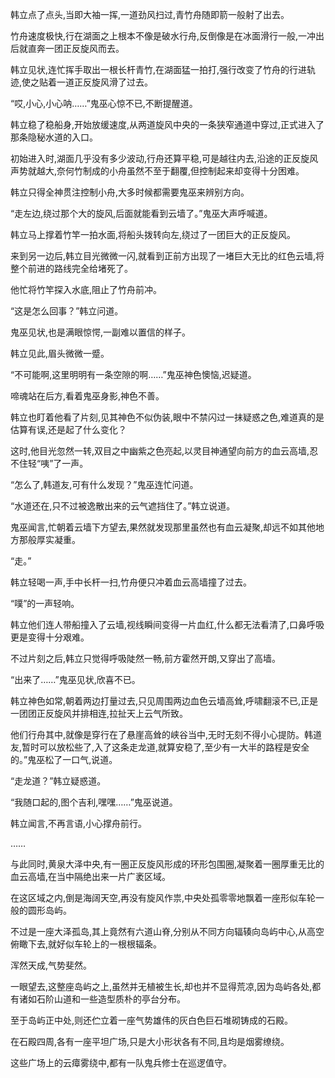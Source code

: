 
韩立点了点头,当即大袖一挥,一道劲风扫过,青竹舟随即箭一般射了出去。

竹舟速度极快,行在湖面之上根本不像是破水行舟,反倒像是在冰面滑行一般,一冲出后就直奔一团正反旋风而去。

韩立见状,连忙挥手取出一根长杆青竹,在湖面猛一拍打,强行改变了竹舟的行进轨迹,使之贴着一道正反旋风滑了过去。

“哎,小心,小心呐……”鬼巫心惊不已,不断提醒道。

韩立稳了稳船身,开始放缓速度,从两道旋风中央的一条狭窄通道中穿过,正式进入了那条隐秘水道的入口。

初始进入时,湖面几乎没有多少波动,行舟还算平稳,可是越往内去,沿途的正反旋风声势就越大,奈何竹制成的小舟虽然不至于翻覆,但控制起来却变得十分困难。

韩立只得全神贯注控制小舟,大多时候都需要鬼巫来辨别方向。

“走左边,绕过那个大的旋风,后面就能看到云墙了。”鬼巫大声呼喊道。

韩立马上撑着竹竿一拍水面,将船头拨转向左,绕过了一团巨大的正反旋风。

来到另一边后,韩立目光微微一闪,就看到正前方出现了一堵巨大无比的红色云墙,将整个前进的路线完全给堵死了。

他忙将竹竿探入水底,阻止了竹舟前冲。

“这是怎么回事？”韩立问道。

鬼巫见状,也是满眼惊愕,一副难以置信的样子。

韩立见此,眉头微微一蹙。

“不可能啊,这里明明有一条空隙的啊……”鬼巫神色懊恼,迟疑道。

啼魂站在后方,看着鬼巫身影,神色不善。

韩立也盯着他看了片刻,见其神色不似伪装,眼中不禁闪过一抹疑惑之色,难道真的是估算有误,还是起了什么变化？

这时,他目光忽然一转,双目之中幽紫之色亮起,以灵目神通望向前方的血云高墙,忍不住轻“咦”了一声。

“怎么了,韩道友,可有什么发现？”鬼巫连忙问道。

“水道还在,只不过被逸散出来的云气遮挡住了。”韩立说道。

鬼巫闻言,忙朝着云墙下方望去,果然就发现那里虽然也有血云凝聚,却远不如其他地方那般厚实凝重。

“走。”

韩立轻喝一声,手中长杆一扫,竹舟便只冲着血云高墙撞了过去。

“噗”的一声轻响。

韩立他们连人带船撞入了云墙,视线瞬间变得一片血红,什么都无法看清了,口鼻呼吸更是变得十分艰难。

不过片刻之后,韩立只觉得呼吸陡然一畅,前方霍然开朗,又穿出了高墙。

“出来了……”鬼巫见状,欣喜不已。

韩立神色如常,朝着两边打量过去,只见周围两边血色云墙高耸,呼啸翻滚不已,正是一团团正反旋风并排相连,拉扯天上云气所致。

他们行舟其中,就像是穿行在了悬崖高耸的峡谷当中,无时无刻不得小心提防。韩道友,暂时可以放松些了,入了这条走龙道,就算安稳了,至少有一大半的路程是安全的。”鬼巫松了一口气,说道。

“走龙道？”韩立疑惑道。

“我随口起的,图个吉利,嘿嘿……”鬼巫说道。

韩立闻言,不再言语,小心撑舟前行。

……

与此同时,黄泉大泽中央,有一圈正反旋风形成的环形包围圈,凝聚着一圈厚重无比的血云高墙,在当中隔绝出来一片广袤区域。

在这区域之内,倒是海阔天空,再没有旋风作祟,中央处孤零零地飘着一座形似车轮一般的圆形岛屿。

不过是一座大泽孤岛,其上竟然有六道山脊,分别从不同方向辐辏向岛屿中心,从高空俯瞰下去,就好似车轮上的一根根辐条。

浑然天成,气势斐然。

一眼望去,这整座岛屿之上,虽然并无植被生长,却也并不显得荒凉,因为岛屿各处,都有诸如石阶山道和一些造型质朴的亭台分布。

至于岛屿正中处,则还伫立着一座气势雄伟的灰白色巨石堆砌铸成的石殿。

在石殿四周,各有一座平坦广场,只是大小形状各有不同,且均是烟雾缭绕。

这些广场上的云瘴雾绕中,都有一队鬼兵修士在巡逻值守。